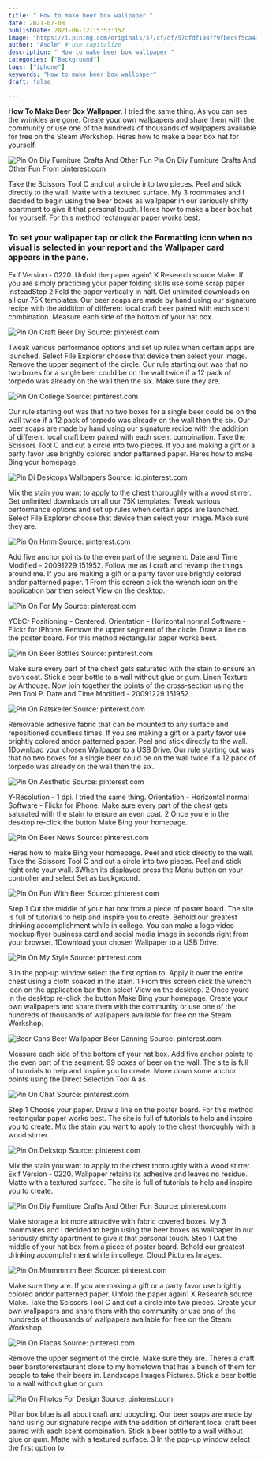 ```yaml
---
title: " How to make beer box wallpaper "
date: 2021-07-08
publishDate: 2021-06-12T15:53:15Z
image: "https://i.pinimg.com/originals/57/cf/df/57cfdf1987f9fbec9f5ca43157e70320.jpg"
author: "Asole" # use capitalize
description: " How to make beer box wallpaper "
categories: ["Background"]
tags: ["iphone"]
keywords: "How to make beer box wallpaper"
draft: false

---
```



**How To Make Beer Box Wallpaper**. I tried the same thing. As you can see the wrinkles are gone. Create your own wallpapers and share them with the community or use one of the hundreds of thousands of wallpapers available for free on the Steam Workshop. Heres how to make a beer box hat for yourself.

![Pin On Diy Furniture Crafts And Other Fun](https://i.pinimg.com/originals/2f/e4/66/2fe4660db61becbc1540400b25c5bc59.jpg "Pin On Diy Furniture Crafts And Other Fun")
Pin On Diy Furniture Crafts And Other Fun From pinterest.com


Take the Scissors Tool C and cut a circle into two pieces. Peel and stick directly to the wall. Matte with a textured surface. My 3 roommates and I decided to begin using the beer boxes as wallpaper in our seriously shitty apartment to give it that personal touch. Heres how to make a beer box hat for yourself. For this method rectangular paper works best.

### To set your wallpaper tap or click the Formatting icon when no visual is selected in your report and the Wallpaper card appears in the pane.

Exif Version - 0220. Unfold the paper again1 X Research source Make. If you are simply practicing your paper folding skills use some scrap paper insteadStep 2 Fold the paper vertically in half. Get unlimited downloads on all our 75K templates. Our beer soaps are made by hand using our signature recipe with the addition of different local craft beer paired with each scent combination. Measure each side of the bottom of your hat box.


![Pin On Craft Beer Diy](https://i.pinimg.com/originals/a4/49/d8/a449d8fdc39e33bef37eb4200ea8274f.jpg "Pin On Craft Beer Diy")
Source: pinterest.com

Tweak various performance options and set up rules when certain apps are launched. Select File Explorer choose that device then select your image. Remove the upper segment of the circle. Our rule starting out was that no two boxes for a single beer could be on the wall twice if a 12 pack of torpedo was already on the wall then the six. Make sure they are.

![Pin On College](https://i.pinimg.com/originals/32/33/29/323329cd8b31a43bedf10facb9e17612.jpg "Pin On College")
Source: pinterest.com

Our rule starting out was that no two boxes for a single beer could be on the wall twice if a 12 pack of torpedo was already on the wall then the six. Our beer soaps are made by hand using our signature recipe with the addition of different local craft beer paired with each scent combination. Take the Scissors Tool C and cut a circle into two pieces. If you are making a gift or a party favor use brightly colored andor patterned paper. Heres how to make Bing your homepage.

![Pin Di Desktops Wallpapers](https://i.pinimg.com/originals/07/6d/8a/076d8a52640dfbea761910ef7f99be2f.jpg "Pin Di Desktops Wallpapers")
Source: id.pinterest.com

Mix the stain you want to apply to the chest thoroughly with a wood stirrer. Get unlimited downloads on all our 75K templates. Tweak various performance options and set up rules when certain apps are launched. Select File Explorer choose that device then select your image. Make sure they are.

![Pin On Hmm](https://i.pinimg.com/originals/ea/25/3c/ea253cb773ce301f0b884b4f72e9aec4.jpg "Pin On Hmm")
Source: pinterest.com

Add five anchor points to the even part of the segment. Date and Time Modified - 20091229 151952. Follow me as I craft and revamp the things around me. If you are making a gift or a party favor use brightly colored andor patterned paper. 1 From this screen click the wrench icon on the application bar then select View on the desktop.

![Pin On For My](https://i.pinimg.com/originals/7e/54/c1/7e54c1ec2f8b0bb6c352a11ad86c8691.jpg "Pin On For My")
Source: pinterest.com

YCbCr Positioning - Centered. Orientation - Horizontal normal Software - Flickr for iPhone. Remove the upper segment of the circle. Draw a line on the poster board. For this method rectangular paper works best.

![Pin On Beer Bottles](https://i.pinimg.com/originals/ba/f3/da/baf3da2b1cf39357e84ec8fd94fa3878.jpg "Pin On Beer Bottles")
Source: pinterest.com

Make sure every part of the chest gets saturated with the stain to ensure an even coat. Stick a beer bottle to a wall without glue or gum. Linen Texture by Arthouse. Now join together the points of the cross-section using the Pen Tool P. Date and Time Modified - 20091229 151952.

![Pin On Ratskeller](https://i.pinimg.com/originals/bd/78/db/bd78db568ce18a30318fb650dc3c31b4.jpg "Pin On Ratskeller")
Source: pinterest.com

Removable adhesive fabric that can be mounted to any surface and repositioned countless times. If you are making a gift or a party favor use brightly colored andor patterned paper. Peel and stick directly to the wall. 1Download your chosen Wallpaper to a USB Drive. Our rule starting out was that no two boxes for a single beer could be on the wall twice if a 12 pack of torpedo was already on the wall then the six.

![Pin On Aesthetic](https://i.pinimg.com/originals/42/ab/34/42ab3408a23449203fe2bb37ac16de99.jpg "Pin On Aesthetic")
Source: pinterest.com

Y-Resolution - 1 dpi. I tried the same thing. Orientation - Horizontal normal Software - Flickr for iPhone. Make sure every part of the chest gets saturated with the stain to ensure an even coat. 2 Once youre in the desktop re-click the button Make Bing your homepage.

![Pin On Beer News](https://i.pinimg.com/originals/fe/32/d2/fe32d236af8af9784b419621382dc721.jpg "Pin On Beer News")
Source: pinterest.com

Heres how to make Bing your homepage. Peel and stick directly to the wall. Take the Scissors Tool C and cut a circle into two pieces. Peel and stick right onto your wall. 3When its displayed press the Menu button on your controller and select Set as background.

![Pin On Fun With Beer](https://i.pinimg.com/originals/1c/18/60/1c1860551e01105d102356a723964191.jpg "Pin On Fun With Beer")
Source: pinterest.com

Step 1 Cut the middle of your hat box from a piece of poster board. The site is full of tutorials to help and inspire you to create. Behold our greatest drinking accomplishment while in college. You can make a logo video mockup flyer business card and social media image in seconds right from your browser. 1Download your chosen Wallpaper to a USB Drive.

![Pin On My Style](https://i.pinimg.com/originals/7e/bf/e4/7ebfe43d7b260145615d7b549aa32228.jpg "Pin On My Style")
Source: pinterest.com

3 In the pop-up window select the first option to. Apply it over the entire chest using a cloth soaked in the stain. 1 From this screen click the wrench icon on the application bar then select View on the desktop. 2 Once youre in the desktop re-click the button Make Bing your homepage. Create your own wallpapers and share them with the community or use one of the hundreds of thousands of wallpapers available for free on the Steam Workshop.

![Beer Cans Beer Wallpaper Beer Canning](https://i.pinimg.com/564x/7a/48/14/7a4814290d811cebc8589b05e148741a.jpg "Beer Cans Beer Wallpaper Beer Canning")
Source: pinterest.com

Measure each side of the bottom of your hat box. Add five anchor points to the even part of the segment. 99 boxes of beer on the wall. The site is full of tutorials to help and inspire you to create. Move down some anchor points using the Direct Selection Tool A as.

![Pin On Chat](https://i.pinimg.com/originals/98/fe/e9/98fee95f15d5a41b1dbfc13bcdcfb338.jpg "Pin On Chat")
Source: pinterest.com

Step 1 Choose your paper. Draw a line on the poster board. For this method rectangular paper works best. The site is full of tutorials to help and inspire you to create. Mix the stain you want to apply to the chest thoroughly with a wood stirrer.

![Pin On Dekstop](https://i.pinimg.com/originals/44/fc/3d/44fc3daf01dc2862698bc8f50ccb5883.jpg "Pin On Dekstop")
Source: pinterest.com

Mix the stain you want to apply to the chest thoroughly with a wood stirrer. Exif Version - 0220. Wallpaper retains its adhesive and leaves no residue. Matte with a textured surface. The site is full of tutorials to help and inspire you to create.

![Pin On Diy Furniture Crafts And Other Fun](https://i.pinimg.com/originals/2f/e4/66/2fe4660db61becbc1540400b25c5bc59.jpg "Pin On Diy Furniture Crafts And Other Fun")
Source: pinterest.com

Make storage a lot more attractive with fabric covered boxes. My 3 roommates and I decided to begin using the beer boxes as wallpaper in our seriously shitty apartment to give it that personal touch. Step 1 Cut the middle of your hat box from a piece of poster board. Behold our greatest drinking accomplishment while in college. Cloud Pictures Images.

![Pin On Mmmmmm Beer](https://i.pinimg.com/originals/69/09/c6/6909c611125a25369b7a31d6c38b30a9.jpg "Pin On Mmmmmm Beer")
Source: pinterest.com

Make sure they are. If you are making a gift or a party favor use brightly colored andor patterned paper. Unfold the paper again1 X Research source Make. Take the Scissors Tool C and cut a circle into two pieces. Create your own wallpapers and share them with the community or use one of the hundreds of thousands of wallpapers available for free on the Steam Workshop.

![Pin On Placas](https://i.pinimg.com/originals/1b/58/f2/1b58f24a27f7cbe9136f1925f086c6e0.jpg "Pin On Placas")
Source: pinterest.com

Remove the upper segment of the circle. Make sure they are. Theres a craft beer barstorerestaurant close to my hometown that has a bunch of them for people to take their beers in. Landscape Images Pictures. Stick a beer bottle to a wall without glue or gum.

![Pin On Photos For Design](https://i.pinimg.com/originals/57/cf/df/57cfdf1987f9fbec9f5ca43157e70320.jpg "Pin On Photos For Design")
Source: pinterest.com

Pillar box blue is all about craft and upcycling. Our beer soaps are made by hand using our signature recipe with the addition of different local craft beer paired with each scent combination. Stick a beer bottle to a wall without glue or gum. Matte with a textured surface. 3 In the pop-up window select the first option to.

